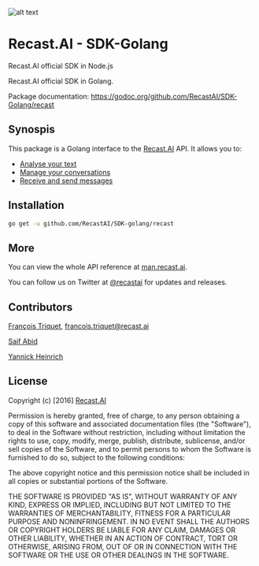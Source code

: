 [logo]: https://cdn.recast.ai/brand/recast-ai-logo-inline.png "Recast.AI"

![alt text][logo]

# Recast.AI - SDK-Golang
Recast.AI official SDK in Node.js

Recast.AI official SDK in Golang.

Package documentation: https://godoc.org/github.com/RecastAI/SDK-Golang/recast

## Synospis

This package is a Golang interface to the [Recast.AI](https://recast.ai) API. It allows you to:
- [Analyse your text](https://github.com/RecastAI/SDK-Golang/wiki/Analyse-text)
- [Manage your conversations](https://github.com/RecastAI/SDK-Golang/wiki/Build-your-bot)
- [Receive and send messages](https://github.com/RecastAI/SDK-Golang/wiki/Build-your-bot)

## Installation

```bash
go get -u github.com/RecastAI/SDK-golang/recast
```

## More

You can view the whole API reference at [man.recast.ai](https://man.recast.ai).

You can follow us on Twitter at [@recastai](https://twitter.com/recastai) for updates and releases.

## Contributors

[François Triquet](https://github.com/ftriquet), francois.triquet@recast.ai

[Saif Abid](https://github.com/saifabid)

[Yannick Heinrich](https://github.com/yageek)

## License

Copyright (c) [2016] [Recast.AI](https://recast.ai)

Permission is hereby granted, free of charge, to any person obtaining a copy
of this software and associated documentation files (the "Software"), to deal
in the Software without restriction, including without limitation the rights
to use, copy, modify, merge, publish, distribute, sublicense, and/or sell
copies of the Software, and to permit persons to whom the Software is
furnished to do so, subject to the following conditions:

The above copyright notice and this permission notice shall be included in all
copies or substantial portions of the Software.

THE SOFTWARE IS PROVIDED "AS IS", WITHOUT WARRANTY OF ANY KIND, EXPRESS OR
IMPLIED, INCLUDING BUT NOT LIMITED TO THE WARRANTIES OF MERCHANTABILITY,
FITNESS FOR A PARTICULAR PURPOSE AND NONINFRINGEMENT. IN NO EVENT SHALL THE
AUTHORS OR COPYRIGHT HOLDERS BE LIABLE FOR ANY CLAIM, DAMAGES OR OTHER
LIABILITY, WHETHER IN AN ACTION OF CONTRACT, TORT OR OTHERWISE, ARISING FROM,
OUT OF OR IN CONNECTION WITH THE SOFTWARE OR THE USE OR OTHER DEALINGS IN THE
SOFTWARE.

